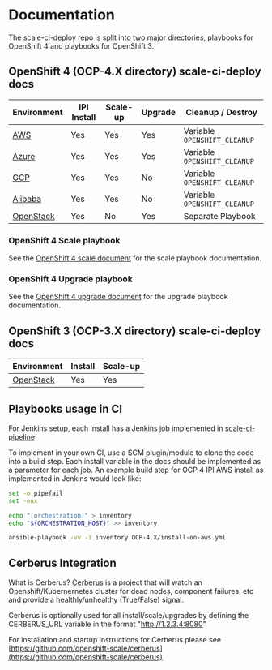 # Documentation

The scale-ci-deploy repo is split into two major directories, playbooks for OpenShift 4 and playbooks for OpenShift 3.

## OpenShift 4 (OCP-4.X directory) scale-ci-deploy docs

| Environment                | IPI Install | Scale-up | Upgrade | Cleanup / Destroy            |
| ------------------------   | ----------- | -------- | ------- | ---------------------------- |
| [AWS](ocp4_aws.md)         | Yes         | Yes      | Yes     | Variable `OPENSHIFT_CLEANUP` |
| [Azure](ocp4_azure.md)     | Yes         | Yes      | Yes     | Variable `OPENSHIFT_CLEANUP` |
| [GCP](ocp4_gcp.md)         | Yes         | Yes      | No      | Variable `OPENSHIFT_CLEANUP` |
| [Alibaba](ocp4_alibaba.md) | Yes         | Yes      | No      | Variable `OPENSHIFT_CLEANUP` |
| [OpenStack](ocp4_osp.md)   | Yes         | No       | Yes     | Separate Playbook            |

### OpenShift 4 Scale playbook

See the [OpenShift 4 scale document](ocp4_scale.md) for the scale playbook documentation.

### OpenShift 4 Upgrade playbook

See the [OpenShift 4 upgrade document](ocp4_upgrade.md) for the upgrade playbook documentation.

## OpenShift 3 (OCP-3.X directory) scale-ci-deploy docs

| Environment              | Install | Scale-up |
| ------------------------ | ------- | -------- |
| [OpenStack](ocp3_osp.md) | Yes     | Yes      |

## Playbooks usage in CI

For Jenkins setup, each install has a Jenkins job implemented in [scale-ci-pipeline](https://github.com/openshift-scale/scale-ci-pipeline)

To implement in your own CI, use a SCM plugin/module to clone the code into a build step. Each install variable in the docs should be implemented as a parameter for each job. An example build step for OCP 4 IPI AWS install as implemented in Jenkins would look like:

```sh
set -o pipefail
set -eux

echo "[orchestration]" > inventory
echo "${ORCHESTRATION_HOST}" >> inventory

ansible-playbook -vv -i inventory OCP-4.X/install-on-aws.yml
```

## Cerberus Integration

What is Cerberus? [Cerberus](https://github.com/openshift-scale/cerberus) is a project that will watch an Openshift/Kubernernetes cluster
for dead nodes, component failures, etc and provide a healthly/unhealthy (True/False) signal.

Cerberus is optionally used for all install/scale/upgrades by defining the CERBERUS_URL variable in the format "http://1.2.3.4:8080"

For installation and startup instructions for Cerberus please see [https://github.com/openshift-scale/cerberus](https://github.com/openshift-scale/cerberus)
